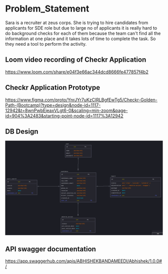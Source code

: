 # Problem_Statement
Sara is a recruiter at zeus corps. She is trying to hire candidates from applicants for SDE role but due to large no of applicants it is really hard to do background checks for each of them because the team can't find all the information at one place and it takes lots of time to complete the task. So they need a tool to perform the activity.

## Loom video recording of Checkr Application
https://www.loom.com/share/e04f3e66ac344dcd8666fe477857f4b2


## Checkr Application Prototype
https://www.figma.com/proto/YnrJYr7uKzClRLBgfEwTg5/Checkr-Golden-Path-(Bootcamp)?type=design&node-id=1117-12942&t=8wnPwbEjeaxVLgt6-0&scaling=min-zoom&page-id=904%3A2483&starting-point-node-id=1117%3A12942


## DB Design
![DB Design](image.png)

## API swagger documentation
https://app.swaggerhub.com/apis/ABHISHEKBANDAMEEDI/Abhishek/1.0.0#/